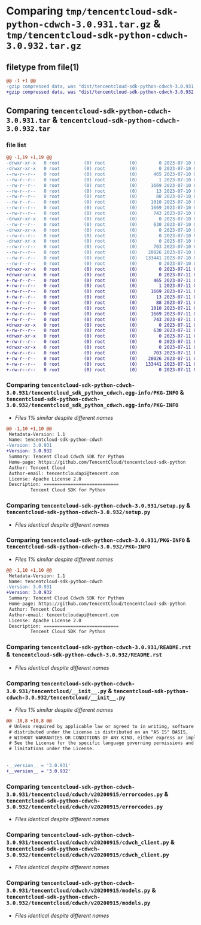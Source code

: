 # Comparing `tmp/tencentcloud-sdk-python-cdwch-3.0.931.tar.gz` & `tmp/tencentcloud-sdk-python-cdwch-3.0.932.tar.gz`

## filetype from file(1)

```diff
@@ -1 +1 @@
-gzip compressed data, was "dist/tencentcloud-sdk-python-cdwch-3.0.931.tar", last modified: Mon Jul 10 00:33:01 2023, max compression
+gzip compressed data, was "dist/tencentcloud-sdk-python-cdwch-3.0.932.tar", last modified: Tue Jul 11 00:33:23 2023, max compression
```

## Comparing `tencentcloud-sdk-python-cdwch-3.0.931.tar` & `tencentcloud-sdk-python-cdwch-3.0.932.tar`

### file list

```diff
@@ -1,19 +1,19 @@
-drwxr-xr-x   0 root         (0) root         (0)        0 2023-07-10 00:33:01.000000 tencentcloud-sdk-python-cdwch-3.0.931/
-drwxr-xr-x   0 root         (0) root         (0)        0 2023-07-10 00:33:01.000000 tencentcloud-sdk-python-cdwch-3.0.931/tencentcloud_sdk_python_cdwch.egg-info/
--rw-r--r--   0 root         (0) root         (0)      465 2023-07-10 00:33:01.000000 tencentcloud-sdk-python-cdwch-3.0.931/tencentcloud_sdk_python_cdwch.egg-info/SOURCES.txt
--rw-r--r--   0 root         (0) root         (0)        1 2023-07-10 00:33:01.000000 tencentcloud-sdk-python-cdwch-3.0.931/tencentcloud_sdk_python_cdwch.egg-info/dependency_links.txt
--rw-r--r--   0 root         (0) root         (0)     1669 2023-07-10 00:33:01.000000 tencentcloud-sdk-python-cdwch-3.0.931/tencentcloud_sdk_python_cdwch.egg-info/PKG-INFO
--rw-r--r--   0 root         (0) root         (0)       13 2023-07-10 00:33:01.000000 tencentcloud-sdk-python-cdwch-3.0.931/tencentcloud_sdk_python_cdwch.egg-info/top_level.txt
--rw-r--r--   0 root         (0) root         (0)       88 2023-07-10 00:33:01.000000 tencentcloud-sdk-python-cdwch-3.0.931/setup.cfg
--rw-r--r--   0 root         (0) root         (0)     1010 2023-07-10 00:33:01.000000 tencentcloud-sdk-python-cdwch-3.0.931/setup.py
--rw-r--r--   0 root         (0) root         (0)     1669 2023-07-10 00:33:01.000000 tencentcloud-sdk-python-cdwch-3.0.931/PKG-INFO
--rw-r--r--   0 root         (0) root         (0)      743 2023-07-10 00:33:01.000000 tencentcloud-sdk-python-cdwch-3.0.931/README.rst
-drwxr-xr-x   0 root         (0) root         (0)        0 2023-07-10 00:33:01.000000 tencentcloud-sdk-python-cdwch-3.0.931/tencentcloud/
--rw-r--r--   0 root         (0) root         (0)      630 2023-07-10 00:33:01.000000 tencentcloud-sdk-python-cdwch-3.0.931/tencentcloud/__init__.py
-drwxr-xr-x   0 root         (0) root         (0)        0 2023-07-10 00:33:01.000000 tencentcloud-sdk-python-cdwch-3.0.931/tencentcloud/cdwch/
--rw-r--r--   0 root         (0) root         (0)        0 2023-07-10 00:33:01.000000 tencentcloud-sdk-python-cdwch-3.0.931/tencentcloud/cdwch/__init__.py
-drwxr-xr-x   0 root         (0) root         (0)        0 2023-07-10 00:33:01.000000 tencentcloud-sdk-python-cdwch-3.0.931/tencentcloud/cdwch/v20200915/
--rw-r--r--   0 root         (0) root         (0)      703 2023-07-10 00:33:01.000000 tencentcloud-sdk-python-cdwch-3.0.931/tencentcloud/cdwch/v20200915/errorcodes.py
--rw-r--r--   0 root         (0) root         (0)    20026 2023-07-10 00:33:01.000000 tencentcloud-sdk-python-cdwch-3.0.931/tencentcloud/cdwch/v20200915/cdwch_client.py
--rw-r--r--   0 root         (0) root         (0)   133441 2023-07-10 00:33:01.000000 tencentcloud-sdk-python-cdwch-3.0.931/tencentcloud/cdwch/v20200915/models.py
--rw-r--r--   0 root         (0) root         (0)        0 2023-07-10 00:33:01.000000 tencentcloud-sdk-python-cdwch-3.0.931/tencentcloud/cdwch/v20200915/__init__.py
+drwxr-xr-x   0 root         (0) root         (0)        0 2023-07-11 00:33:23.000000 tencentcloud-sdk-python-cdwch-3.0.932/
+drwxr-xr-x   0 root         (0) root         (0)        0 2023-07-11 00:33:23.000000 tencentcloud-sdk-python-cdwch-3.0.932/tencentcloud_sdk_python_cdwch.egg-info/
+-rw-r--r--   0 root         (0) root         (0)      465 2023-07-11 00:33:23.000000 tencentcloud-sdk-python-cdwch-3.0.932/tencentcloud_sdk_python_cdwch.egg-info/SOURCES.txt
+-rw-r--r--   0 root         (0) root         (0)        1 2023-07-11 00:33:23.000000 tencentcloud-sdk-python-cdwch-3.0.932/tencentcloud_sdk_python_cdwch.egg-info/dependency_links.txt
+-rw-r--r--   0 root         (0) root         (0)     1669 2023-07-11 00:33:23.000000 tencentcloud-sdk-python-cdwch-3.0.932/tencentcloud_sdk_python_cdwch.egg-info/PKG-INFO
+-rw-r--r--   0 root         (0) root         (0)       13 2023-07-11 00:33:23.000000 tencentcloud-sdk-python-cdwch-3.0.932/tencentcloud_sdk_python_cdwch.egg-info/top_level.txt
+-rw-r--r--   0 root         (0) root         (0)       88 2023-07-11 00:33:23.000000 tencentcloud-sdk-python-cdwch-3.0.932/setup.cfg
+-rw-r--r--   0 root         (0) root         (0)     1010 2023-07-11 00:33:22.000000 tencentcloud-sdk-python-cdwch-3.0.932/setup.py
+-rw-r--r--   0 root         (0) root         (0)     1669 2023-07-11 00:33:23.000000 tencentcloud-sdk-python-cdwch-3.0.932/PKG-INFO
+-rw-r--r--   0 root         (0) root         (0)      743 2023-07-11 00:33:22.000000 tencentcloud-sdk-python-cdwch-3.0.932/README.rst
+drwxr-xr-x   0 root         (0) root         (0)        0 2023-07-11 00:33:23.000000 tencentcloud-sdk-python-cdwch-3.0.932/tencentcloud/
+-rw-r--r--   0 root         (0) root         (0)      630 2023-07-11 00:33:22.000000 tencentcloud-sdk-python-cdwch-3.0.932/tencentcloud/__init__.py
+drwxr-xr-x   0 root         (0) root         (0)        0 2023-07-11 00:33:23.000000 tencentcloud-sdk-python-cdwch-3.0.932/tencentcloud/cdwch/
+-rw-r--r--   0 root         (0) root         (0)        0 2023-07-11 00:33:22.000000 tencentcloud-sdk-python-cdwch-3.0.932/tencentcloud/cdwch/__init__.py
+drwxr-xr-x   0 root         (0) root         (0)        0 2023-07-11 00:33:23.000000 tencentcloud-sdk-python-cdwch-3.0.932/tencentcloud/cdwch/v20200915/
+-rw-r--r--   0 root         (0) root         (0)      703 2023-07-11 00:33:22.000000 tencentcloud-sdk-python-cdwch-3.0.932/tencentcloud/cdwch/v20200915/errorcodes.py
+-rw-r--r--   0 root         (0) root         (0)    20026 2023-07-11 00:33:22.000000 tencentcloud-sdk-python-cdwch-3.0.932/tencentcloud/cdwch/v20200915/cdwch_client.py
+-rw-r--r--   0 root         (0) root         (0)   133441 2023-07-11 00:33:22.000000 tencentcloud-sdk-python-cdwch-3.0.932/tencentcloud/cdwch/v20200915/models.py
+-rw-r--r--   0 root         (0) root         (0)        0 2023-07-11 00:33:22.000000 tencentcloud-sdk-python-cdwch-3.0.932/tencentcloud/cdwch/v20200915/__init__.py
```

### Comparing `tencentcloud-sdk-python-cdwch-3.0.931/tencentcloud_sdk_python_cdwch.egg-info/PKG-INFO` & `tencentcloud-sdk-python-cdwch-3.0.932/tencentcloud_sdk_python_cdwch.egg-info/PKG-INFO`

 * *Files 1% similar despite different names*

```diff
@@ -1,10 +1,10 @@
 Metadata-Version: 1.1
 Name: tencentcloud-sdk-python-cdwch
-Version: 3.0.931
+Version: 3.0.932
 Summary: Tencent Cloud Cdwch SDK for Python
 Home-page: https://github.com/TencentCloud/tencentcloud-sdk-python
 Author: Tencent Cloud
 Author-email: tencentcloudapi@tencent.com
 License: Apache License 2.0
 Description: ============================
         Tencent Cloud SDK for Python
```

### Comparing `tencentcloud-sdk-python-cdwch-3.0.931/setup.py` & `tencentcloud-sdk-python-cdwch-3.0.932/setup.py`

 * *Files identical despite different names*

### Comparing `tencentcloud-sdk-python-cdwch-3.0.931/PKG-INFO` & `tencentcloud-sdk-python-cdwch-3.0.932/PKG-INFO`

 * *Files 1% similar despite different names*

```diff
@@ -1,10 +1,10 @@
 Metadata-Version: 1.1
 Name: tencentcloud-sdk-python-cdwch
-Version: 3.0.931
+Version: 3.0.932
 Summary: Tencent Cloud Cdwch SDK for Python
 Home-page: https://github.com/TencentCloud/tencentcloud-sdk-python
 Author: Tencent Cloud
 Author-email: tencentcloudapi@tencent.com
 License: Apache License 2.0
 Description: ============================
         Tencent Cloud SDK for Python
```

### Comparing `tencentcloud-sdk-python-cdwch-3.0.931/README.rst` & `tencentcloud-sdk-python-cdwch-3.0.932/README.rst`

 * *Files identical despite different names*

### Comparing `tencentcloud-sdk-python-cdwch-3.0.931/tencentcloud/__init__.py` & `tencentcloud-sdk-python-cdwch-3.0.932/tencentcloud/__init__.py`

 * *Files 1% similar despite different names*

```diff
@@ -10,8 +10,8 @@
 # Unless required by applicable law or agreed to in writing, software
 # distributed under the License is distributed on an "AS IS" BASIS,
 # WITHOUT WARRANTIES OR CONDITIONS OF ANY KIND, either express or implied.
 # See the License for the specific language governing permissions and
 # limitations under the License.
 
 
-__version__ = '3.0.931'
+__version__ = '3.0.932'
```

### Comparing `tencentcloud-sdk-python-cdwch-3.0.931/tencentcloud/cdwch/v20200915/errorcodes.py` & `tencentcloud-sdk-python-cdwch-3.0.932/tencentcloud/cdwch/v20200915/errorcodes.py`

 * *Files identical despite different names*

### Comparing `tencentcloud-sdk-python-cdwch-3.0.931/tencentcloud/cdwch/v20200915/cdwch_client.py` & `tencentcloud-sdk-python-cdwch-3.0.932/tencentcloud/cdwch/v20200915/cdwch_client.py`

 * *Files identical despite different names*

### Comparing `tencentcloud-sdk-python-cdwch-3.0.931/tencentcloud/cdwch/v20200915/models.py` & `tencentcloud-sdk-python-cdwch-3.0.932/tencentcloud/cdwch/v20200915/models.py`

 * *Files identical despite different names*

